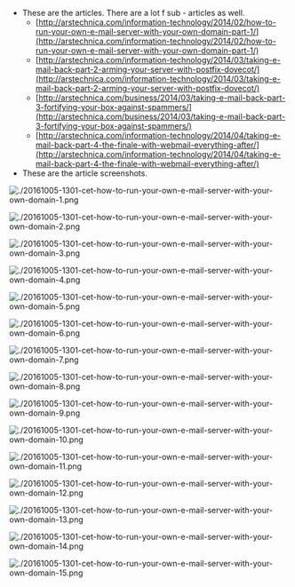 * These are the articles. There are a lot f sub - articles as well.    
    * [http://arstechnica.com/information-technology/2014/02/how-to-run-your-own-e-mail-server-with-your-own-domain-part-1/](http://arstechnica.com/information-technology/2014/02/how-to-run-your-own-e-mail-server-with-your-own-domain-part-1/)
    * [http://arstechnica.com/information-technology/2014/03/taking-e-mail-back-part-2-arming-your-server-with-postfix-dovecot/](http://arstechnica.com/information-technology/2014/03/taking-e-mail-back-part-2-arming-your-server-with-postfix-dovecot/)
    * [http://arstechnica.com/business/2014/03/taking-e-mail-back-part-3-fortifying-your-box-against-spammers/](http://arstechnica.com/business/2014/03/taking-e-mail-back-part-3-fortifying-your-box-against-spammers/)
    * [http://arstechnica.com/information-technology/2014/04/taking-e-mail-back-part-4-the-finale-with-webmail-everything-after/](http://arstechnica.com/information-technology/2014/04/taking-e-mail-back-part-4-the-finale-with-webmail-everything-after/)
* These are the article screenshots.

![./20161005-1301-cet-how-to-run-your-own-e-mail-server-with-your-own-domain-1.png](./20161005-1301-cet-how-to-run-your-own-e-mail-server-with-your-own-domain-1.png)

![./20161005-1301-cet-how-to-run-your-own-e-mail-server-with-your-own-domain-2.png](./20161005-1301-cet-how-to-run-your-own-e-mail-server-with-your-own-domain-2.png)

![./20161005-1301-cet-how-to-run-your-own-e-mail-server-with-your-own-domain-3.png](./20161005-1301-cet-how-to-run-your-own-e-mail-server-with-your-own-domain-3.png)

![./20161005-1301-cet-how-to-run-your-own-e-mail-server-with-your-own-domain-4.png](./20161005-1301-cet-how-to-run-your-own-e-mail-server-with-your-own-domain-4.png)

![./20161005-1301-cet-how-to-run-your-own-e-mail-server-with-your-own-domain-5.png](./20161005-1301-cet-how-to-run-your-own-e-mail-server-with-your-own-domain-5.png)

![./20161005-1301-cet-how-to-run-your-own-e-mail-server-with-your-own-domain-6.png](./20161005-1301-cet-how-to-run-your-own-e-mail-server-with-your-own-domain-6.png)

![./20161005-1301-cet-how-to-run-your-own-e-mail-server-with-your-own-domain-7.png](./20161005-1301-cet-how-to-run-your-own-e-mail-server-with-your-own-domain-7.png)

![./20161005-1301-cet-how-to-run-your-own-e-mail-server-with-your-own-domain-8.png](./20161005-1301-cet-how-to-run-your-own-e-mail-server-with-your-own-domain-8.png)

![./20161005-1301-cet-how-to-run-your-own-e-mail-server-with-your-own-domain-9.png](./20161005-1301-cet-how-to-run-your-own-e-mail-server-with-your-own-domain-9.png)

![./20161005-1301-cet-how-to-run-your-own-e-mail-server-with-your-own-domain-10.png](./20161005-1301-cet-how-to-run-your-own-e-mail-server-with-your-own-domain-10.png)

![./20161005-1301-cet-how-to-run-your-own-e-mail-server-with-your-own-domain-11.png](./20161005-1301-cet-how-to-run-your-own-e-mail-server-with-your-own-domain-11.png)

![./20161005-1301-cet-how-to-run-your-own-e-mail-server-with-your-own-domain-12.png](./20161005-1301-cet-how-to-run-your-own-e-mail-server-with-your-own-domain-12.png)

![./20161005-1301-cet-how-to-run-your-own-e-mail-server-with-your-own-domain-13.png](./20161005-1301-cet-how-to-run-your-own-e-mail-server-with-your-own-domain-13.png)

![./20161005-1301-cet-how-to-run-your-own-e-mail-server-with-your-own-domain-14.png](./20161005-1301-cet-how-to-run-your-own-e-mail-server-with-your-own-domain-14.png)

![./20161005-1301-cet-how-to-run-your-own-e-mail-server-with-your-own-domain-15.png](./20161005-1301-cet-how-to-run-your-own-e-mail-server-with-your-own-domain-15.png)